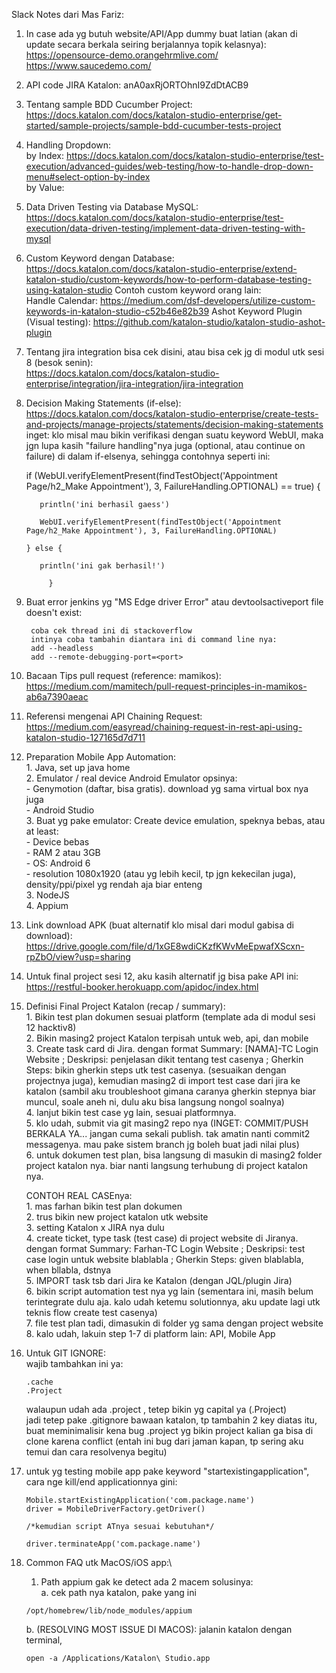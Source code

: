 Slack Notes dari Mas Fariz:
1. In case ada yg butuh website/API/App dummy buat latian (akan di update secara berkala seiring berjalannya topik kelasnya):\
                https://opensource-demo.orangehrmlive.com/
                https://www.saucedemo.com/

2. API code JIRA Katalon: anA0axRjORTOhnI9ZdDtACB9

3. Tentang sample BDD Cucumber Project:\
    https://docs.katalon.com/docs/katalon-studio-enterprise/get-started/sample-projects/sample-bdd-cucumber-tests-project

    

4. Handling Dropdown:\
        by Index: https://docs.katalon.com/docs/katalon-studio-enterprise/test-execution/advanced-guides/web-testing/how-to-handle-drop-down-menu#select-option-by-index \
        by Value: 

5. Data Driven Testing via Database MySQL:\
        https://docs.katalon.com/docs/katalon-studio-enterprise/test-execution/data-driven-testing/implement-data-driven-testing-with-mysql

6. Custom Keyword dengan Database:\
        https://docs.katalon.com/docs/katalon-studio-enterprise/extend-katalon-studio/custom-keywords/how-to-perform-database-testing-using-katalon-studio
        Contoh custom keyword orang lain:\
                Handle Calendar: https://medium.com/dsf-developers/utilize-custom-keywords-in-katalon-studio-c52b46e82b39
                Ashot Keyword Plugin (Visual testing): https://github.com/katalon-studio/katalon-studio-ashot-plugin

7. Tentang jira integration bisa cek disini, atau bisa cek jg di modul utk sesi 8 (besok senin):\
https://docs.katalon.com/docs/katalon-studio-enterprise/integration/jira-integration/jira-integration

8. Decision Making Statements (if-else):
https://docs.katalon.com/docs/katalon-studio-enterprise/create-tests-and-projects/manage-projects/statements/decision-making-statements \
    inget: klo misal mau bikin verifikasi dengan suatu keyword WebUI, maka jgn lupa kasih "failure handling"nya juga (optional, atau continue on failure) di dalam if-elsenya, sehingga contohnya seperti ini:

      if (WebUI.verifyElementPresent(findTestObject('Appointment Page/h2_Make Appointment'), 3, FailureHandling.OPTIONAL) == true) {
                
          println('ini berhasil gaess')

          WebUI.verifyElementPresent(findTestObject('Appointment Page/h2_Make Appointment'), 3, FailureHandling.OPTIONAL)
                
       } else {
                
          println('ini gak berhasil!')
                
            }


9. Buat error jenkins yg "MS Edge driver Error" atau devtoolsactiveport file doesn't exist:

        coba cek thread ini di stackoverflow
        intinya coba tambahin diantara ini di command line nya:
        add --headless
        add --remote-debugging-port=<port>


10. Bacaan Tips pull request (reference: mamikos):\
    https://medium.com/mamitech/pull-request-principles-in-mamikos-ab6a7390aeac

11. Referensi mengenai API Chaining Request:
https://medium.com/easyread/chaining-request-in-rest-api-using-katalon-studio-127165d7d711

12. Preparation Mobile App Automation:\
        1. Java, set up java home\
        2. Emulator / real device Android
        Emulator opsinya:\
        - Genymotion (daftar, bisa gratis). download yg sama virtual box nya juga\
        - Android Studio\
        3. Buat yg pake emulator: Create device emulation, speknya bebas, atau at least:\
        - Device bebas\
        - RAM 2 atau 3GB\
        - OS: Android 6\
        - resolution 1080x1920 (atau yg lebih kecil, tp jgn kekecilan juga), density/ppi/pixel yg rendah aja biar enteng\
        3. NodeJS\
        4. Appium

13. Link download APK (buat alternatif klo misal dari modul gabisa di download):\
    https://drive.google.com/file/d/1xGE8wdiCKzfKWvMeEpwafXScxn-rpZbO/view?usp=sharing

14. Untuk final project sesi 12, aku kasih alternatif jg bisa pake API ini:\
    https://restful-booker.herokuapp.com/apidoc/index.html

15. Definisi Final Project Katalon (recap / summary):\
        1. Bikin test plan dokumen sesuai platform (template ada di modul sesi 12 hacktiv8)\
        2. Bikin masing2 project Katalon terpisah untuk web, api, dan mobile\
        3. Create task card di Jira. dengan format Summary: [NAMA]-TC Login Website ; Deskripsi: penjelasan dikit tentang test casenya ; Gherkin Steps: bikin gherkin steps utk test casenya. (sesuaikan dengan projectnya juga), kemudian masing2 di import test case dari jira ke katalon (sambil aku troubleshoot gimana caranya gherkin stepnya biar muncul, soale aneh ni, dulu aku bisa langsung nongol soalnya)\
        4. lanjut bikin test case yg lain, sesuai platformnya.\
        5. klo udah, submit via git masing2 repo nya (INGET: COMMIT/PUSH BERKALA YA... jangan cuma sekali publish. tak amatin nanti commit2 messagenya. mau pake sistem branch jg boleh buat jadi nilai plus)\
        6. untuk dokumen test plan, bisa langsung di masukin di masing2 folder project katalon nya. biar nanti langsung terhubung di project katalon nya.

    CONTOH REAL CASEnya:\
        1. mas farhan bikin test plan dokumen\
        2. trus bikin new project katalon utk website\
        3. setting Katalon x JIRA nya dulu\
        4. create ticket, type task (test case) di project website di Jiranya. dengan format Summary: Farhan-TC Login Website ; Deskripsi: test case login untuk website blablabla ; Gherkin Steps: given blablabla, when bllabla, dstnya\
        5. IMPORT task tsb dari Jira ke Katalon (dengan JQL/plugin Jira)\
        6. bikin script automation test nya yg lain (sementara ini, masih belum terintegrate dulu aja. kalo udah ketemu solutionnya, aku update lagi utk teknis flow create test casenya)\
        7. file test plan tadi, dimasukin di folder yg sama dengan project website\
        8. kalo udah, lakuin step 1-7 di platform lain: API, Mobile App


16. Untuk GIT IGNORE:\
        wajib tambahkan ini ya:

        .cache
        .Project

    walaupun udah ada .project , tetep bikin yg capital ya (.Project)\
    jadi tetep pake .gitignore bawaan katalon, tp tambahin 2 key diatas itu, buat meminimalisir kena bug .project yg bikin project kalian ga bisa di clone karena conflict (entah ini bug dari jaman kapan, tp sering aku temui dan cara resolvenya begitu) 


17. untuk yg testing mobile app pake keyword "startexistingapplication", cara nge kill/end applicationnya gini:
        
        Mobile.startExistingApplication('com.package.name')
        driver = MobileDriverFactory.getDriver()

        /*kemudian script ATnya sesuai kebutuhan*/

        driver.terminateApp('com.package.name')

18. Common FAQ utk MacOS/iOS app:\
      1. Path appium gak ke detect
      ada 2 macem solusinya:\
      a. cek path nya katalon, pake yang ini

        /opt/homebrew/lib/node_modules/appium

      b. (RESOLVING MOST ISSUE DI MACOS):
        jalanin katalon dengan terminal,
        
        open -a /Applications/Katalon\ Studio.app
